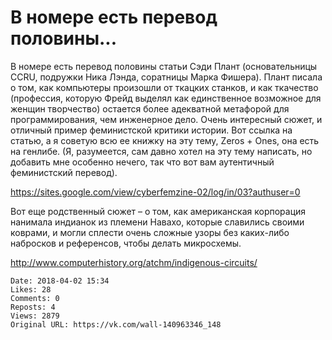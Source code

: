 # В номере есть перевод половины...

В номере есть перевод половины статьи Сэди Плант (основательницы CCRU, подружки Ника Лэнда, соратницы Марка Фишера). Плант писала о том, как компьютеры произошли от ткацких станков, и как ткачество (профессия, которую Фрейд выделял как единственное возможное для женщин творчество) остается более адекватной метафорой для программирования, чем инженерное дело. Очень интересный сюжет, и отличный пример феминистской критики истории. Вот ссылка на статью, а я советую всю ее книжку на эту тему, Zeros + Ones, она есть на генлибе. (Я, разумеется, сам давно хотел на эту тему написать, но добавить мне особенно нечего, так что вот вам аутентичный феминистский перевод).

https://sites.google.com/view/cyberfemzine-02/log/in/03?authuser=0

Вот еще родственный сюжет – о том, как американская корпорация нанимала индианок из племени Навахо, которые славились своими коврами, и могли сплести очень сложные узоры без каких-либо набросков и референсов, чтобы делать микросхемы.

http://www.computerhistory.org/atchm/indigenous-circuits/

    Date: 2018-04-02 15:34
    Likes: 28
    Comments: 0
    Reposts: 4
    Views: 2879
    Original URL: https://vk.com/wall-140963346_148

